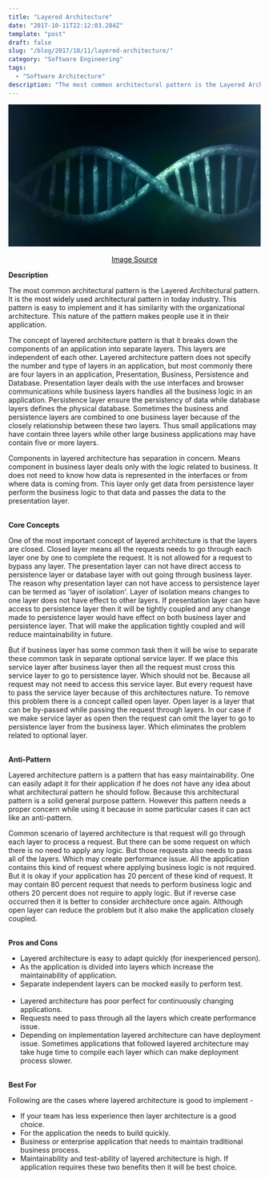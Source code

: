 ```yaml
---
title: "Layered Architecture"
date: "2017-10-11T22:12:03.284Z"
template: "post"
draft: false
slug: "/blog/2017/10/11/layered-architecture/"
category: "Software Engineering"
tags:
  - "Software Architecture"
description: "The most common architectural pattern is the Layered Architectural pattern. It is the most widely used architectural pattern in today industry. This pattern is easy to implement and it has similarity with the organizational architecture."
---
```


![Layered Architecture](/media/pixabay/inheritance.jpg "Layered Architecture")
[<center><span style="color:black">Image Source</span></center>](https://pixabay.com/illustrations/microbiology-dna-people-structure-163521/)

**Description**

The most common architectural pattern is the Layered Architectural pattern. It is the most widely used architectural pattern in today industry. This pattern is easy to implement and it has similarity with the organizational architecture. This nature of the pattern makes people use it in their application.

The concept of layered architecture pattern is that it breaks down the components of an application into separate layers. This layers are independent of each other. Layered architecture pattern does not specify the number and type of layers in an application, but most commonly there are four layers in an application, Presentation, Business, Persistence and Database. Presentation layer deals with the use interfaces and browser communications while business layers handles all the business logic in an application. Persistence layer ensure the persistency of data while database layers defines the physical database. Sometimes the business and persistence layers are combined to one business layer because of the closely relationship between these two layers. Thus small applications may have contain three layers while other large business applications may have contain five or more layers.

Components in layered architecture has separation in concern. Means component in business layer deals only with the logic related to business. It does not need to know how data is represented in the interfaces or from where data is coming from. This layer only get data from persistence layer perform the business logic to that data and passes the data to the presentation layer.
<br /><br />

**Core Concepts**

One of the most important concept of layered architecture is that the layers are closed. Closed layer means all the requests needs to go through each layer one by one to complete the request. It is not allowed for a request to bypass any layer. The presentation layer can not have direct access to persistence layer or database layer with out going through business layer. The reason why presentation layer can not have access to persistence layer can be termed as 'layer of isolation'. Layer of isolation means changes to one layer does not have effect to other layers. If presentation layer can have access to persistence layer then it will be tightly coupled and any change made to persistence layer would have effect on both business layer and persistence layer. That will make the application tightly coupled and will reduce maintainability in future.

But if business layer has some common task then it will be wise to separate these common task in separate optional service layer. If we place this service layer after business layer then all the request must cross this service layer to go to persistence layer. Which should not be. Because all request may not need to access this service layer. But every request have to pass the service layer because of this architectures nature. To remove this problem there is a concept called open layer. Open layer is a layer that can be by-passed while passing the request through layers. In our case if we make service layer as open then the request can omit the layer to go to persistence layer from the business layer. Which eliminates the problem related to optional layer.
<br /><br />

**Anti-Pattern**

Layered architecture pattern is a pattern that has easy maintainability. One can easily adapt it for their application if he does not have any idea about what architectural pattern he should follow. Because this architectural pattern is a solid general purpose pattern. However this pattern needs a proper concern while using it because in some particular cases it can act like an anti-pattern.

Common scenario of layered architecture is that request will go through each layer to process a request. But there can be some request on which there is no need to apply any logic. But those requests also needs to pass all of the layers. Which may create performance issue. All the application contains this kind of request where applying business logic is not required. But it is okay if your application has 20 percent of these kind of request. It may contain 80 percent request that needs to perform business logic and others 20 percent does not require to apply logic. But if reverse case occurred then it is better to consider architecture once again. Although open layer can reduce the problem but it also make the application closely coupled.
<br /><br />

**Pros and Cons**

* Layered architecture is easy to adapt quickly (for inexperienced person).
* As the application is divided into layers which increase the maintainability of application.
* Separate independent layers can be mocked easily to perform test.
<br /><br />
* Layered architecture has poor perfect for continuously changing applications.
* Requests need to pass through all the layers which create performance issue.
* Depending on implementation layered architecture can have deployment issue. Sometimes applications that  followed layered architecture may take huge time to compile each layer which can make deployment process slower.
<br /><br />

**Best For**

Following are the cases where layered architecture is good to implement -
* If your team has less experience then layer architecture is a good choice.
* For the application the needs to build quickly.
* Business or enterprise application that needs to maintain traditional business process.
* Maintainability and test-ability of layered architecture is high. If application requires these two benefits then it will be best choice.
